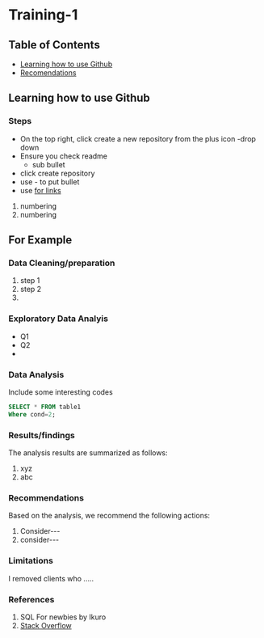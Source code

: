 # Training-1

## Table of Contents
- [Learning how to use Github](#learning-how-to-use-github)
- [Recomendations](recomendations)

## Learning how to use Github
### Steps
- On the top right, click create a new repository from the plus icon -drop down
- Ensure you check readme
    - sub bullet
- click create repository
- use - to put bullet
- use [for links](https://microsoft.com)
1. numbering
2. numbering 

## For Example
### Data Cleaning/preparation
1. step 1
2. step 2
3. 
### Exploratory Data Analyis
- Q1
- Q2
- 
### Data Analysis
Include some interesting codes
``` SQL
SELECT * FROM table1
Where cond=2;
```
### Results/findings
The analysis results are summarized as follows:
1. xyz
2. abc

### Recommendations
Based on the analysis, we recommend the following actions:
1. Consider---
2. consider---
### Limitations
I removed clients who .....

### References
1. SQL For newbies by Ikuro
2. [Stack Overflow](stack.com)
